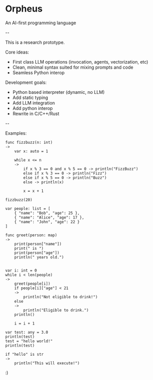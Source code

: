 # Orpheus
An AI-first programming language

--

This is a research prototype.

Core ideas:
*   First class LLM operations (invocation, agents, vectorization, etc)
*   Clean, minimal syntax suited for mixing prompts and code
*   Seamless Python interop

Development goals:
*    Python based interpreter (dynamic, no LLM)
*    Add static typing
*    Add LLM integration
*    Add python interop
*    Rewrite in C/C++/Rust

--

Examples:

```
func fizzbuzz(n: int)
->
    var x: auto = 1

    while x <= n
    ->
        if x % 3 == 0 and x % 5 == 0 -> println("FizzBuzz")
        else if x % 3 == 0 -> println("Fizz")
        else if x % 5 == 0 -> println("Buzz")
        else -> println(x)
        
        x = x + 1

fizzbuzz(20)
```

```
var people: list = [
    { "name": "Bob", "age": 25 },
    { "name": "Alice", "age": 17 },
    { "name": "John", "age": 22 }
]

func greet(person: map)
->    
    print(person["name"])
    print(" is ")
    print(person["age"])
    println(" years old.")


var i: int = 0
while i < len(people)
->
    greet(people[i])
    if people[i]["age"] < 21
    ->
        println("Not eligible to drink!")
    else 
    ->
        println("Eligible to drink.")
    println()

    i = i + 1
```

```
var test: any = 3.0
println(test)
test = "hello world!"
println(test)
```

```
if "hello" is str 
->
    println("This will execute!")
```

:)
